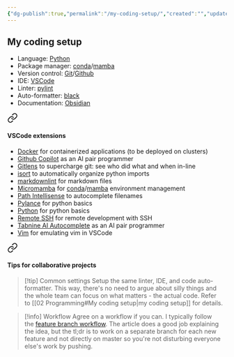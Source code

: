 ```yaml
---
{"dg-publish":true,"permalink":"/my-coding-setup/","created":"","updated":""}
---
```



## My coding setup

-   Language: [Python](https://www.python.org/)
-   Package manager: [conda](https://docs.conda.io/en/latest/)/[mamba](https://github.com/mamba-org/mamba)
-   Version control: [Git](https://git-scm.com/)/[Github](https://github.com/)
-   IDE: [VSCode](https://code.visualstudio.com/)
-   Linter: [pylint](https://github.com/PyCQA/pylint)
-   Auto-formatter: [black](https://github.com/psf/black)
-   Documentation: [Obsidian](https://obsidian.md/)


<div class="transclusion internal-embed is-loaded"><a class="markdown-embed-link" href="/v-scode-extensions/" aria-label="Open link"><svg xmlns="http://www.w3.org/2000/svg" width="24" height="24" viewBox="0 0 24 24" fill="none" stroke="currentColor" stroke-width="2" stroke-linecap="round" stroke-linejoin="round" class="svg-icon lucide-link"><path d="M10 13a5 5 0 0 0 7.54.54l3-3a5 5 0 0 0-7.07-7.07l-1.72 1.71"></path><path d="M14 11a5 5 0 0 0-7.54-.54l-3 3a5 5 0 0 0 7.07 7.07l1.71-1.71"></path></svg></a><div class="markdown-embed">





#### VSCode extensions

- [Docker](https://marketplace.visualstudio.com/items?itemName=ms-azuretools.vscode-docker) for containerized applications (to be deployed on clusters)
- [Github Copilot](https://marketplace.visualstudio.com/items?itemName=GitHub.copilot) as an AI pair programmer
- [Gitlens](https://marketplace.visualstudio.com/items?itemName=eamodio.gitlens) to supercharge git: see who did what and when in-line
- [isort](https://marketplace.visualstudio.com/items?itemName=ms-python.isort) to automatically organize python imports
- [markdownlint](https://marketplace.visualstudio.com/items?itemName=DavidAnson.vscode-markdownlint) for markdown files
- [Micromamba](https://marketplace.visualstudio.com/items?itemName=corker.vscode-micromamba) for [conda](https://docs.conda.io/en/latest/)/[mamba](https://github.com/mamba-org/mamba) environment management
- [Path Intellisense](https://marketplace.visualstudio.com/items?itemName=christian-kohler.path-intellisense) to autocomplete filenames
- [Pylance](https://marketplace.visualstudio.com/items?itemName=ms-python.vscode-pylance) for python basics
- [Python](https://marketplace.visualstudio.com/items?itemName=ms-python.python) for python basics
- [Remote SSH](https://marketplace.visualstudio.com/items?itemName=ms-vscode-remote.remote-ssh) for remote development with SSH
- [Tabnine AI Autocomplete](https://marketplace.visualstudio.com/items?itemName=TabNine.tabnine-vscode) as an AI pair programmer
- [Vim](https://marketplace.visualstudio.com/items?itemName=vscodevim.vim) for emulating vim in VSCode

</div></div>



<div class="transclusion internal-embed is-loaded"><a class="markdown-embed-link" href="/tips-for-collaborative-projects/" aria-label="Open link"><svg xmlns="http://www.w3.org/2000/svg" width="24" height="24" viewBox="0 0 24 24" fill="none" stroke="currentColor" stroke-width="2" stroke-linecap="round" stroke-linejoin="round" class="svg-icon lucide-link"><path d="M10 13a5 5 0 0 0 7.54.54l3-3a5 5 0 0 0-7.07-7.07l-1.72 1.71"></path><path d="M14 11a5 5 0 0 0-7.54-.54l-3 3a5 5 0 0 0 7.07 7.07l1.71-1.71"></path></svg></a><div class="markdown-embed">





#### Tips for collaborative projects

> [!tip] Common settings
> Setup the same linter, IDE, and code auto-formatter. This way, there's no need to argue about silly things and the whole team can focus on what matters - the actual code. Refer to [[02 Programming#My coding setup\|my coding setup]] for details.

> [!info] Workflow
> Agree on a workflow if you can. I typically follow the [feature branch workflow](https://www.atlassian.com/git/tutorials/comparing-workflows/feature-branch-workflow). The article does a good job explaining the idea, but the tl;dr is to work on a separate branch for each new feature and not directly on master so you're not disturbing everyone else's work by pushing.

</div></div>
